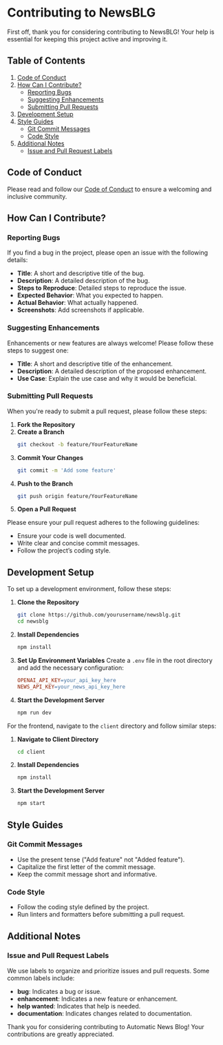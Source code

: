 # Contributing to NewsBLG

First off, thank you for considering contributing to NewsBLG! Your help is essential for keeping this project active and improving it.

## Table of Contents

1. [Code of Conduct](#code-of-conduct)
2. [How Can I Contribute?](#how-can-i-contribute)
    - [Reporting Bugs](#reporting-bugs)
    - [Suggesting Enhancements](#suggesting-enhancements)
    - [Submitting Pull Requests](#submitting-pull-requests)
3. [Development Setup](#development-setup)
4. [Style Guides](#style-guides)
    - [Git Commit Messages](#git-commit-messages)
    - [Code Style](#code-style)
5. [Additional Notes](#additional-notes)
    - [Issue and Pull Request Labels](#issue-and-pull-request-labels)

## Code of Conduct

Please read and follow our [Code of Conduct](CODE_OF_CONDUCT.md) to ensure a welcoming and inclusive community.

## How Can I Contribute?

### Reporting Bugs

If you find a bug in the project, please open an issue with the following details:

- **Title**: A short and descriptive title of the bug.
- **Description**: A detailed description of the bug.
- **Steps to Reproduce**: Detailed steps to reproduce the issue.
- **Expected Behavior**: What you expected to happen.
- **Actual Behavior**: What actually happened.
- **Screenshots**: Add screenshots if applicable.

### Suggesting Enhancements

Enhancements or new features are always welcome! Please follow these steps to suggest one:

- **Title**: A short and descriptive title of the enhancement.
- **Description**: A detailed description of the proposed enhancement.
- **Use Case**: Explain the use case and why it would be beneficial.

### Submitting Pull Requests

When you're ready to submit a pull request, please follow these steps:

1. **Fork the Repository**
2. **Create a Branch**
    ```sh
    git checkout -b feature/YourFeatureName
    ```
3. **Commit Your Changes**
    ```sh
    git commit -m 'Add some feature'
    ```
4. **Push to the Branch**
    ```sh
    git push origin feature/YourFeatureName
    ```
5. **Open a Pull Request**

Please ensure your pull request adheres to the following guidelines:

- Ensure your code is well documented.
- Write clear and concise commit messages.
- Follow the project’s coding style.

## Development Setup

To set up a development environment, follow these steps:

1. **Clone the Repository**
    ```sh
    git clone https://github.com/yourusername/newsblg.git
    cd newsblg
    ```

2. **Install Dependencies**
    ```sh
    npm install
    ```

3. **Set Up Environment Variables**
    Create a `.env` file in the root directory and add the necessary configuration:
    ```makefile
    OPENAI_API_KEY=your_api_key_here
    NEWS_API_KEY=your_news_api_key_here
    ```

4. **Start the Development Server**
    ```sh
    npm run dev
    ```

For the frontend, navigate to the `client` directory and follow similar steps:

1. **Navigate to Client Directory**
    ```sh
    cd client
    ```

2. **Install Dependencies**
    ```sh
    npm install
    ```

3. **Start the Development Server**
    ```sh
    npm start
    ```

## Style Guides

### Git Commit Messages

- Use the present tense ("Add feature" not "Added feature").
- Capitalize the first letter of the commit message.
- Keep the commit message short and informative.

### Code Style

- Follow the coding style defined by the project.
- Run linters and formatters before submitting a pull request.

## Additional Notes

### Issue and Pull Request Labels

We use labels to organize and prioritize issues and pull requests. Some common labels include:

- **bug**: Indicates a bug or issue.
- **enhancement**: Indicates a new feature or enhancement.
- **help wanted**: Indicates that help is needed.
- **documentation**: Indicates changes related to documentation.

Thank you for considering contributing to Automatic News Blog! Your contributions are greatly appreciated.

